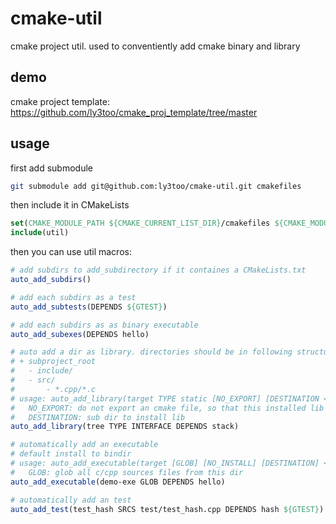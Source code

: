 # cmake-util
cmake project util. used to conventiently add cmake binary and library

## demo
cmake project template: https://github.com/ly3too/cmake_proj_template/tree/master

## usage
first add submodule
```bash
git submodule add git@github.com:ly3too/cmake-util.git cmakefiles
```

then include it in CMakeLists
```cmake
set(CMAKE_MODULE_PATH ${CMAKE_CURRENT_LIST_DIR}/cmakefiles ${CMAKE_MODULE_PATH})
include(util)
```

then you can use util macros:
```cmake
# add subdirs to add_subdirectory if it containes a CMakeLists.txt
auto_add_subdirs()

# add each subdirs as a test
auto_add_subtests(DEPENDS ${GTEST})

# add each subdirs as as binary executable
auto_add_subexes(DEPENDS hello)

# auto add a dir as library. directories should be in following structure：
# + subproject_root
#   - include/
#   - src/
#       - *.cpp/*.c
# usage: auto_add_library(target TYPE static [NO_EXPORT] [DESTINATION <install dst>] DEPENDS libxxx)
#   NO_EXPORT: do not export an cmake file, so that this installed lib cannot be find by find_package()
#   DESTINATION: sub dir to install lib
auto_add_library(tree TYPE INTERFACE DEPENDS stack)

# automatically add an executable
# default install to bindir
# usage: auto_add_executable(target [GLOB] [NO_INSTALL] [DESTINATION] <dst> [SRCS] main.cpp DEPENDS libxxx)
#   GLOB: glob all c/cpp sources files from this dir
auto_add_executable(demo-exe GLOB DEPENDS hello)

# automatically add an test
auto_add_test(test_hash SRCS test/test_hash.cpp DEPENDS hash ${GTEST})
```
